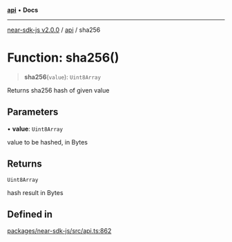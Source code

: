 [**api**](../README.md) • **Docs**

***

[near-sdk-js v2.0.0](../../packages.md) / [api](../README.md) / sha256

# Function: sha256()

> **sha256**(`value`): `Uint8Array`

Returns sha256 hash of given value

## Parameters

• **value**: `Uint8Array`

value to be hashed, in Bytes

## Returns

`Uint8Array`

hash result in Bytes

## Defined in

[packages/near-sdk-js/src/api.ts:862](https://github.com/dim-daskalov/near-sdk-js/blob/0bae67c8fac52fa6fac6b3698d8164f5618f8e2c/packages/near-sdk-js/src/api.ts#L862)
